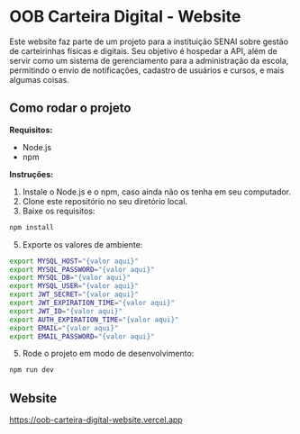 # OOB Carteira Digital - Website

Este website faz parte de um projeto para a instituição SENAI sobre gestão de carteirinhas físicas e digitais. Seu objetivo é hospedar a API, além de servir como um sistema de gerenciamento para a administração da escola, permitindo o envio de notificações, cadastro de usuários e cursos, e mais algumas coisas.

## Como rodar o projeto

**Requisitos:**

- Node.js
- npm

**Instruções:**

1. Instale o Node.js e o npm, caso ainda não os tenha em seu computador.
2. Clone este repositório no seu diretório local.
3. Baixe os requisitos:
```bash
npm install
```
5. Exporte os valores de ambiente:

```bash
export MYSQL_HOST="{valor aqui}"
export MYSQL_PASSWORD="{valor aqui}"
export MYSQL_DB="{valor aqui}"
export MYSQL_USER="{valor aqui}"
export JWT_SECRET="{valor aqui}"
export JWT_EXPIRATION_TIME="{valor aqui}"
export JWT_ID="{valor aqui}"
export AUTH_EXPIRATION_TIME="{valor aqui}"
export EMAIL="{valor aqui}"
export EMAIL_PASSWORD="{valor aqui}"
```

5. Rode o projeto em modo de desenvolvimento:

```bash
npm run dev
```

## Website

https://oob-carteira-digital-website.vercel.app
